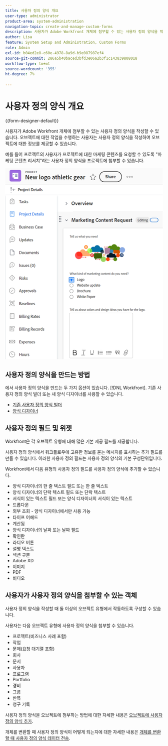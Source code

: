 ```yaml
---
title: 사용자 정의 양식 개요
user-type: administrator
product-area: system-administration
navigation-topic: create-and-manage-custom-forms
description: 사용자가 Adobe Workfront 개체에 첨부할 수 있는 사용자 정의 양식을 작성할 수 있습니다. 오브젝트에 대한 작업을 수행하는 사용자는 사용자 정의 양식을 작성하여 오브젝트에 대한 정보를 제공할 수 있습니다.
author: Lisa
feature: System Setup and Administration, Custom Forms
role: Admin
exl-id: b04ed2e8-c60e-4978-8a9d-b9e087987ef4
source-git-commit: 286a5b40baced3bfd3e06a2b3f1c143839808018
workflow-type: tm+mt
source-wordcount: '355'
ht-degree: 7%

---
```


# 사용자 정의 양식 개요

<!--Audited: 12/2023-->

{{form-designer-default}}

사용자가 Adobe Workfront 개체에 첨부할 수 있는 사용자 정의 양식을 작성할 수 있습니다. 오브젝트에 대한 작업을 수행하는 사용자는 사용자 정의 양식을 작성하여 오브젝트에 대한 정보를 제공할 수 있습니다.

예를 들어 프로젝트의 사용자가 프로젝트에 대한 마케팅 콘텐츠를 요청할 수 있도록 &quot;마케팅 콘텐츠 리서치&quot;라는 사용자 정의 양식을 프로젝트에 첨부할 수 있습니다.

![](assets/see-image-details-page.png)

## 사용자 정의 양식을 만드는 방법

에서 사용자 정의 양식을 만드는 두 가지 옵션이 있습니다. [!DNL Workfront]. 기존 사용자 정의 양식 빌더 또는 새 양식 디자이너를 사용할 수 있습니다.

* [기존 사용자 정의 양식 빌더](/help/quicksilver/administration-and-setup/customize-workfront/create-manage-custom-forms/use-the-custom-form-builder.md)
* [양식 디자이너](/help/quicksilver/administration-and-setup/customize-workfront/create-manage-custom-forms/form-designer/form-designer-toc.md)

## 사용자 정의 필드 및 위젯

Workfront은 각 오브젝트 유형에 대해 많은 기본 제공 필드를 제공합니다.

사용자 정의 양식에서 워크플로우에 고유한 정보를 묻는 메시지를 표시하는 추가 필드를 만들 수 있습니다. 이러한 사용자 정의 필드는 사용자 정의 양식의 기본 구성단위입니다.

Workfront에서 다음 유형의 사용자 정의 필드를 사용자 정의 양식에 추가할 수 있습니다.

* 양식 디자이너의 한 줄 텍스트 필드 또는 한 줄 텍스트
* 양식 디자이너의 단락 텍스트 필드 또는 단락 텍스트
* 서식이 있는 텍스트 필드 또는 양식 디자이너의 서식이 있는 텍스트
* 드롭다운
* 외부 조회 - 양식 디자이너에서만 사용 가능
* 타이프 어헤드
* 계산됨
* 양식 디자이너의 날짜 또는 날짜 필드
* 확인란
* 라디오 버튼
* 설명 텍스트
* 섹션 구분
* Adobe XD
* 이미지
* PDF
* 비디오

## 사용자가 사용자 정의 양식을 첨부할 수 있는 객체

사용자 정의 양식을 작성할 때 둘 이상의 오브젝트 유형에서 작동하도록 구성할 수 있습니다.

사용자는 다음 오브젝트 유형에 사용자 정의 양식을 첨부할 수 있습니다.

* 프로젝트(비즈니스 사례 포함)
* 작업
* 문제(요청 대기열 포함)
* 회사
* 문서
* 사용자
* 프로그램
* Portfolio
* 경비
* 그룹
* 반복
* 청구 기록

사용자 정의 양식을 오브젝트에 첨부하는 방법에 대한 자세한 내용은 [오브젝트에 사용자 정의 양식 추가](../../../workfront-basics/work-with-custom-forms/add-a-custom-form-to-an-object.md).

개체를 변환할 때 사용자 정의 양식이 어떻게 되는지에 대한 자세한 내용은 [개체를 변환할 때 사용자 정의 양식 데이터 전송](/help/quicksilver/administration-and-setup/customize-workfront/create-manage-custom-forms/transfer-custom-form-data-larger-item.md).


